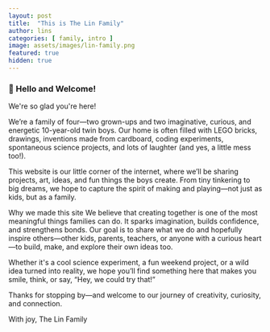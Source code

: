 ```yaml
---
layout: post
title:  "This is The Lin Family"
author: lins
categories: [ family, intro ]
image: assets/images/lin-family.png
featured: true
hidden: true
---
```


### 👋 Hello and Welcome!

We're so glad you're here!

We’re a family of four—two grown-ups and two imaginative, curious, and energetic 10-year-old twin boys. Our home is often filled with LEGO bricks, drawings, inventions made from cardboard, coding experiments, spontaneous science projects, and lots of laughter (and yes, a little mess too!).

This website is our little corner of the internet, where we’ll be sharing projects, art, ideas, and fun things the boys create. From tiny tinkering to big dreams, we hope to capture the spirit of making and playing—not just as kids, but as a family.

Why we made this site
We believe that creating together is one of the most meaningful things families can do. It sparks imagination, builds confidence, and strengthens bonds. Our goal is to share what we do and hopefully inspire others—other kids, parents, teachers, or anyone with a curious heart—to build, make, and explore their own ideas too.

Whether it's a cool science experiment, a fun weekend project, or a wild idea turned into reality, we hope you’ll find something here that makes you smile, think, or say, “Hey, we could try that!”

Thanks for stopping by—and welcome to our journey of creativity, curiosity, and connection.

With joy,
The Lin Family
